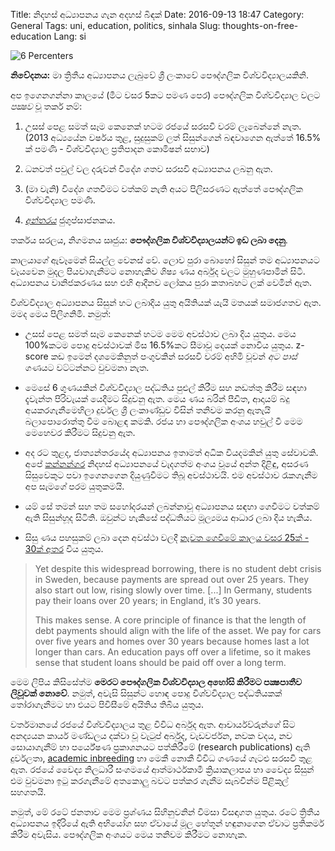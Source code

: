 Title: නිදහස් අධ්‍යාපනය ගැන අදහස් බිඳක්
Date: 2016-09-13 18:47
Category: General
Tags: uni, education, politics, sinhala
Slug: thoughts-on-free-education
Lang: si

![6 Percenters]({filename}/images/6-percent.png)

**නිවේදනය:** මා ත්‍රිතීය අධ්‍යාපනය ලැබුවේ ශ්‍රී ලංකාවේ පෞද්ගලික විශ්වවිද්‍යාලයකිනි.

අප ඉගෙනගන්නා කාලයේ (මීට වසර 5කට පමණ පෙර) පෞද්ගලික විශ්වවිද්‍යාල වලට *පක්‍ෂව* 
වූ තර්ක නම්:

1. උසස් පෙළ සමත් සෑම කෙනෙක් හටම රජයේ සරසවි වරම් ලැබෙන්නේ නැත. (2013 අධ්‍යයේන 
වර්ෂය තුළ, සුදුසුකම් ලත් සිසුන්ගෙන් බඳවාගෙන ඇත්තේ 16.5% ක් පමණි - විශ්වවිද්‍යාල ප්‍රතිපාදන 
කොමිෂන් සභාව)

2. ධනවත් පවුල් වල දරුවන් විදේශ ගතව සරසවි අධ්‍යාපනය ලබනු ඇත.

3. (මා වැනි) විදේශ ගතවීමට වත්කම් නැති අයට පිලිසරණට ඇත්තේ  පෞද්ගලික විශ්වවිද්‍යාල 
පමණි.

4. [*අන්තරය*][1] ජුගුප්සාජනකය.

තර්කය සරලය, නිගමනය ඍජුය: **පෞද්ගලික විශ්වවිද්‍යාලයන්ට ඉඩ ලබා දෙනු**.

කාලයාගේ ඇවෑමෙන් සියල්ල වෙනස් වේ. ලොව පුරා බොහෝ සිසුන් තම අධ්‍යාපනයට වැයවෙන 
මුදල පියවාගැනීමට නොහැකිව ශිෂ්‍ය ණය අර්බුද වලට මුහුණපාමින් සිටී. අධ්‍යාපනය වානිජකරණය 
සහ එහි ආදීනව ලෝකය පුරා කතාබහට ලක් වෙමින් ඇත.

විශ්වවිද්‍යාල අධ්‍යාපනය සිසුන් හට ලබාදිය යුතු අයිතියක් යැයි මතයක් සමාජගතව ඇත. මමද මෙය
පිලිගනිමි. නමුත්:

* උසස් පෙළ සමත් සෑම කෙනෙක් හටම මෙම අවස්ථාව ලබා දිය යුතුය. මෙය 100%කටම පොදු 
අවස්ථාවක් මිස 16.5%කට සීමාවූ දෙයක් නොවිය යුතුය. z-score කඩ ඉමෙන් දශමෙකිනුත් 
පංගුවකින් සරසවි වරම් අහිමි වූවන් *අට පාස්* ගණයට වට්ටන්නට වුවමනා නැත.

* මෙසේ 6 ගුණයකින් විශ්වවිද්‍යාල පද්ධතිය පුළුල් කිරීම සහ නඩත්තු කිරීම සඳහා දැවැන්ත පිරිවැයක් 
යෙදීමට සිදුවනු ඇත. මෙය ණය බරින් පීඩිත, ආදායම් බදු අයකරගැනීමෙහිලා දුර්වල ශ්‍රී ලංකාණ්ඩුව 
විසින්  තනිවම කරනු ඇතැයි බලාපොරොත්තු වීම බොළඳ කමකි. රජය හා  පෞද්ගලික අංශය හවුල් වී
මෙම මෙහෙවර කිරීමට සිදුවනු ඇත.

* අද රට තුළද, ජාත්‍යන්තරයේද අධ්‍යාපනය ඉතාමත් අධික වියදමකින් යුතු සේවාවකි. අපේ 
[කන්නන්ගර][2] නිදහස් අධ්‍යාපනයේ වැදගත්ම අංගය වූයේ අන්ත දිළිඳු, අසරණ සිසුවෙකුට පවා 
ඉගෙනගෙන දියුණුවීමට තිබූ අවස්ථාවයි. එම අවස්ථාව රැකගැනීම අප සැමගේ පරම යුතුකමයි.

* යම් සේ තමන් සහ තම සහෝදරයන් ලබන්නාවූ අධ්‍යාපනය සඳහා ගෙවීමට වත්කම් ඇති සිසුන්හූද 
සිටිති. ඔවුන්ට හැකිසේ පද්ධතියට මූල්‍යමය ආධාර ලබා දිය හැකිය.

* සිසු ණය පහසුකම් ලබා දෙන අවස්ථා වලදී  [නැවත ගෙවීමේ කාලය වසර 25ක් - 30ක් අතර][3] 
විය යුතුය.

> Yet despite this widespread borrowing, there is no student debt 
crisis in Sweden, because payments are spread out over 25 years. They 
also start out low, rising slowly over time. [...] In Germany, students 
pay their loans over 20 years; in England, it’s 30 years. 
> 
> This makes sense. A core principle of finance is that the length of 
debt payments should align with the life of the asset. We pay for cars 
over five years and homes over 30 years because homes last a lot longer 
than cars. An education pays off over a lifetime, so it makes sense that 
student loans should be paid off over a long term.

මෙම ලිපිය කිසිසේත්ම **මෙරට පෞද්ගලික විශ්වවිද්‍යාල අහෝසි කිරීමට පක්‍ෂපාතීව ලිවූවක් 
නොවේ**. නමුත්, අවැසි සිසුන්ට හොඳ පොදු  විශ්වවිද්‍යාල පද්ධතියකක් තෝරාගැනීමට හා එයට 
පිවිසීමේ අයිතිය තිබිය යුතුය.

වර්තමානයේ රජයේ විශ්වවිද්‍යාලය තුළ විවිධ අර්බුද ඇත. ආචාර්යව්රුන්ගේ සිට අනද්‍යයන කාර්ය 
මණ්ඩලය දක්වා වූ වැටුප් අර්බුද, වැඩවර්ජන, නවක වදය, නව සොයාගැනීම් හා පර්යේෂණ
ප්‍රකාශනයට පත්කිරීමේ (research publications) ඇති දුර්වලතා, 
[academic inbreeding][4] හා මෙකී නොකී විවිධ ගණයේ ගැටළු සරසවි තුළ ඇත. රජයේ 
වෛද්‍ය නිලධාරී සංගමයේ ආත්මාර්ථකාමී ක්‍රියාකලාපය හා වෛද්‍ය සිසුන් එම වුවමනා ඉටු 
කරගැනීමේ අතකොලු බවට පත්කර ගැනීම සැබවින්ම පිළිකුල් සහගතයි.

නමුත්, මේ රටේ ජනතාව මෙම ප්‍රශ්ණය සිහිනුවනින් විමසා විසඳාගත යුතුය. රටේ ත්‍රිතීය 
අධ්‍යාපනය ඉදිරියේ ඇති අභියෝග සහ ඒවායේ මූල හේතූන් හඳුනාගෙන ඒවාට ප්‍රතිකර්ම කිරීම 
අවැසිය. පෞද්ගලික අංශයට මෙය තනිවම කිරීමට නොහැක.

[1]: https://en.wikipedia.org/wiki/Inter_University_Students%27_Federation
[2]: https://en.wikipedia.org/wiki/C._W._W._Kannangara
[3]: http://www.nytimes.com/2016/07/10/upshot/america-can-fix-its-student-loan-crisis-just-ask-australia.html
[4]: https://en.wikipedia.org/wiki/Intellectual_inbreeding

